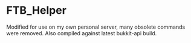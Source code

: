 FTB_Helper
==========

Modified for use on my own personal server, many obsolete commands were removed. Also compiled against latest bukkit-api build.
